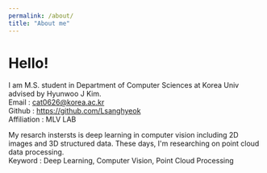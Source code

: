 ```yaml
---
permalink: /about/
title: "About me"
---
```


# Hello!
I am M.S. student in Department of Computer Sciences at Korea Univ advised by Hyunwoo J Kim.  
Email : cat0626@korea.ac.kr  
Github : https://github.com/Lsanghyeok  
Affiliation : MLV LAB  

My resarch instersts is deep learning in computer vision including 2D images and 3D structured data. These days, I'm researching on point cloud data processing.  
Keyword : Deep Learning, Computer Vision, Point Cloud Processing
